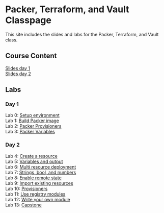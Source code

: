 # Packer, Terraform, and Vault Classpage

This site includes the slides and labs for the Packer, Terraform, and Vault class.

## Course Content   
[Slides day 1](https://www.dropbox.com/s/q7p8deqmno9sglm/Day%201%20-%20Packer%20Terraform%20Vault.pdf?dl=0)   
[Slides day 2](https://www.dropbox.com/s/914ql5yz1mugri4/Day%202%20-%20Packer%20Terraform%20Vault.pdf?dl=0)   


## Labs
### Day 1   
Lab 0: [Setup environment](labs/lab-setup/)   
Lab 1: [Build Packer image](labs/packer-build)   
Lab 2: [Packer Provisioners](labs/packer-provisioner)   
Lab 3: [Packer Variables](labs/packer-variables)   

### Day 2
Lab 4: [Create a resource](labs/tf-first-instance)   
Lab 5: [Variables and output](labs/tf-variables-and-output)   
Lab 6: [Multi resource deployment](labs/tf-more-variables)   
Lab 7: [Strings, bool, and numbers](labs/tf-even-more-variables)   
Lab 8: [Enable remote state](labs/tf-remote-state)   
Lab 9: [Import existing resources](labs/tf-import)   
Lab 10: [Provisioners](labs/tf-provisioner)   
Lab 11: [Use registry modules](labs/tf-module)   
Lab 12: [Write your own module](labs/tf-write-module)   
Lab 13: [Capstone](labs/capstone)   
